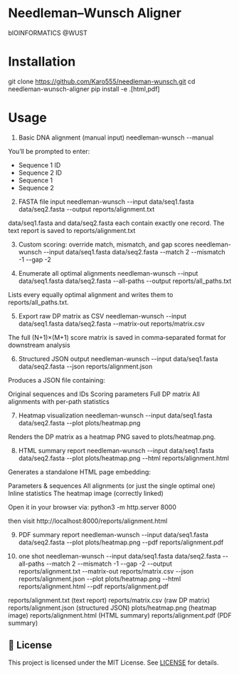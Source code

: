 # Needleman–Wunsch Aligner
bIOINFORMATICS @WUST

# Installation
git clone https://github.com/Karo555/needleman-wunsch.git
cd needleman-wunsch-aligner
pip install -e .[html,pdf]

# Usage
1. Basic DNA alignment (manual input)
needleman-wunsch --manual

You’ll be prompted to enter:
- Sequence 1 ID
- Sequence 2 ID
- Sequence 1
- Sequence 2

2. FASTA file input
needleman-wunsch --input data/seq1.fasta data/seq2.fasta --output reports/alignment.txt

data/seq1.fasta and data/seq2.fasta each contain exactly one record.
The text report is saved to reports/alignment.txt

3. Custom scoring: override match, mismatch, and gap scores
needleman-wunsch --input data/seq1.fasta data/seq2.fasta --match 2 --mismatch -1 --gap -2

4. Enumerate all optimal alignments
needleman-wunsch --input data/seq1.fasta data/seq2.fasta --all-paths --output reports/all_paths.txt

Lists every equally optimal alignment and writes them to reports/all_paths.txt.

5. Export raw DP matrix as CSV
needleman-wunsch --input data/seq1.fasta data/seq2.fasta --matrix-out reports/matrix.csv

The full (N+1)×(M+1) score matrix is saved in comma‐separated format for downstream analysis

6. Structured JSON output
needleman-wunsch --input data/seq1.fasta data/seq2.fasta --json reports/alignment.json

Produces a JSON file containing:

Original sequences and IDs
Scoring parameters
Full DP matrix
All alignments with per-path statistics

7. Heatmap visualization
needleman-wunsch --input data/seq1.fasta data/seq2.fasta --plot plots/heatmap.png

Renders the DP matrix as a heatmap PNG saved to plots/heatmap.png.

8. HTML summary report
needleman-wunsch --input data/seq1.fasta data/seq2.fasta --plot plots/heatmap.png --html reports/alignment.html

Generates a standalone HTML page embedding:

Parameters & sequences
All alignments (or just the single optimal one)
Inline statistics
The heatmap image (correctly linked)

Open it in your browser via:
python3 -m http.server 8000

then visit http://localhost:8000/reports/alignment.html

9. PDF summary report
needleman-wunsch --input data/seq1.fasta data/seq2.fasta --plot plots/heatmap.png --pdf reports/alignment.pdf

10. one shot
needleman-wunsch --input data/seq1.fasta data/seq2.fasta --all-paths --match 2 --mismatch -1 --gap -2 --output reports/alignment.txt --matrix-out reports/matrix.csv --json reports/alignment.json --plot plots/heatmap.png --html reports/alignment.html --pdf reports/alignment.pdf

reports/alignment.txt (text report)
reports/matrix.csv (raw DP matrix)
reports/alignment.json (structured JSON)
plots/heatmap.png (heatmap image)
reports/alignment.html (HTML summary)
reports/alignment.pdf (PDF summary)


## 📄 License
This project is licensed under the MIT License. See [LICENSE](LICENSE) for details.
